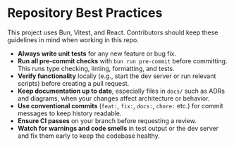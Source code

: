 # Repository Best Practices

This project uses Bun, Vitest, and React. Contributors should keep these guidelines in mind when working in this repo.

- **Always write unit tests** for any new feature or bug fix.
- **Run all pre-commit checks** with `bun run pre-commit` before committing. This runs type checking, linting, formatting, and tests.
- **Verify functionality** locally (e.g., start the dev server or run relevant scripts) before creating a pull request.
- **Keep documentation up to date**, especially files in `docs/` such as ADRs and diagrams, when your changes affect architecture or behavior.
- **Use conventional commits** (`feat:`, `fix:`, `docs:`, `chore:` etc.) for commit messages to keep history readable.
- **Ensure CI passes** on your branch before requesting a review.
- **Watch for warnings and code smells** in test output or the dev server and fix them early to keep the codebase healthy.